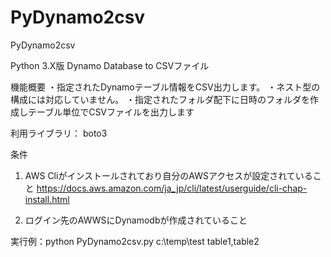 # PyDynamo2csv
PyDynamo2csv

Python 3.X版 Dynamo Database to CSVファイル

機能概要
・指定されたDynamoテーブル情報をCSV出力します。
・ネスト型の構成には対応していません。
・指定されたフォルダ配下に日時のフォルダを作成しテーブル単位でCSVファイルを出力します


利用ライブラリ：
boto3

条件
1. AWS Cliがインストールされており自分のAWSアクセスが設定されていること
   https://docs.aws.amazon.com/ja_jp/cli/latest/userguide/cli-chap-install.html

2. ログイン先のAWWSにDynamodbが作成されていること


実行例：python PyDynamo2csv.py c:\\temp\\test table1,table2


